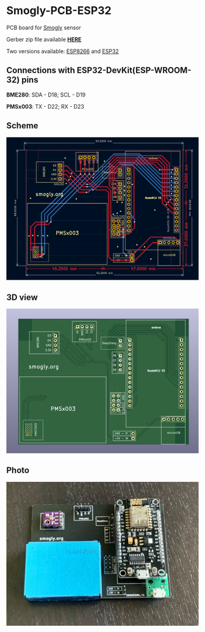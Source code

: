 # Smogly-PCB-ESP32
 PCB board for [Smogly](https://github.com/hackerspace-silesia/Smogomierz) sensor
 
 Gerber zip file available [**HERE**](https://github.com/bfaliszek/Smogly-PCB/tree/esp32/gerber/zip)

 Two versions available: [ESP8266](https://github.com/bfaliszek/Smogly-PCB) and [ESP32](https://github.com/bfaliszek/Smogly-PCB/tree/esp32)

## Connections with ESP32-DevKit(ESP-WROOM-32) pins

**BME280**: SDA - D18; SCL - D19

**PMSx003**: TX - D22; RX - D23

 ## Scheme
 ![SmoglyPCB](https://raw.githubusercontent.com/bfaliszek/Smogly-PCB/esp32/screens/PCB.png)

 ## 3D view
 ![SmoglyPCB](https://raw.githubusercontent.com/bfaliszek/Smogly-PCB/esp32/screens/PCB_3D.png)

 ## Photo
 ![SmoglyPCB](https://raw.githubusercontent.com/bfaliszek/Smogly-PCB/esp32/photos/Smogly_PCB_PMS7003_3.jpg)
